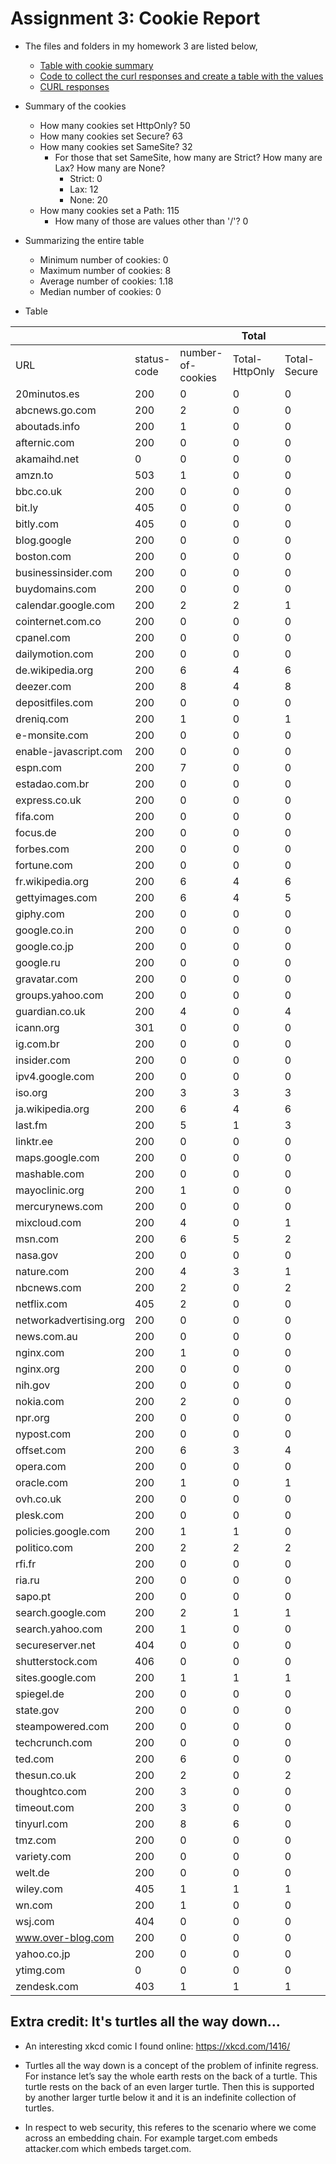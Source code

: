 # Assignment 3: Cookie Report


* The files and folders in my homework 3 are listed below,
  * [Table with cookie summary](table.tsv)
  * [Code to collect the curl responses and create a table with the values](cookie.py)
  * [CURL responses](output)
  
  
  
* Summary of the cookies
  * How many cookies set HttpOnly?  50
  * How many cookies set Secure?  63
  * How many cookies set SameSite?  32
    * For those that set SameSite, how many are Strict? How many are Lax? How many are None?
	   * Strict:  0
	   * Lax:  12
	   * None:  20
  * How many cookies set a Path:  115
    * How many of those are values other than '/'?  0



* Summarizing the entire table
  * Minimum number of cookies:  0
  * Maximum number of cookies:  8
  * Average number of cookies:  1.18
  * Median number of cookies:  0



* Table

|              |   |   |Total|   |   |   |1  ||||2  ||||3       || ||4       || ||5       || ||6       || ||7       || ||8       || ||
|--------------|---|---|-----|---|---|---|---|------|-------|-------|---|-------|-------|-------|--------|-------|--------|-------|--------|-------|--------|-------|--------|-------|--------|-------|--------|-------|--------|-------|--------|-------|--------|-------|--------|-------|--------|-------|
|URL           |status-code|number-of-cookies|Total-HttpOnly|Total-Secure|Total-SameSite|Total-Path|HttpOnly|Secure|SameSite|Path   |HttpOnly|Secure |SameSite|Path   |HttpOnly|Secure |SameSite|Path   |HttpOnly|Secure |SameSite|Path   |HttpOnly|Secure |SameSite|Path   |HttpOnly|Secure |SameSite|Path   |HttpOnly|Secure |SameSite|Path   |HttpOnly|Secure |SameSite|Path   |
|20minutos.es  |200|0  |0    |0  |0  |0  |   |      |       |       |   |       |       |       |        |       |        |       |        |       |        |       |        |       |        |       |        |       |        |       |        |       |        |       |        |       |        |       |
|abcnews.go.com|200|2  |0    |0  |0  |2  |n  |n     |n      |/      |n  |n      |n      |/      |        |       |        |       |        |       |        |       |        |       |        |       |        |       |        |       |        |       |        |       |        |       |        |       |
|aboutads.info |200|1  |0    |0  |0  |1  |n  |n     |n      |/      |   |       |       |       |        |       |        |       |        |       |        |       |        |       |        |       |        |       |        |       |        |       |        |       |        |       |        |       |
|afternic.com  |200|0  |0    |0  |0  |0  |   |      |       |       |   |       |       |       |        |       |        |       |        |       |        |       |        |       |        |       |        |       |        |       |        |       |        |       |        |       |        |       |
|akamaihd.net  |0  |0  |0    |0  |0  |0  |   |      |       |       |   |       |       |       |        |       |        |       |        |       |        |       |        |       |        |       |        |       |        |       |        |       |        |       |        |       |        |       |
|amzn.to       |503|1  |0    |0  |0  |1  |n  |n     |n      |/      |   |       |       |       |        |       |        |       |        |       |        |       |        |       |        |       |        |       |        |       |        |       |        |       |        |       |        |       |
|bbc.co.uk     |200|0  |0    |0  |0  |0  |   |      |       |       |   |       |       |       |        |       |        |       |        |       |        |       |        |       |        |       |        |       |        |       |        |       |        |       |        |       |        |       |
|bit.ly        |405|0  |0    |0  |0  |0  |   |      |       |       |   |       |       |       |        |       |        |       |        |       |        |       |        |       |        |       |        |       |        |       |        |       |        |       |        |       |        |       |
|bitly.com     |405|0  |0    |0  |0  |0  |   |      |       |       |   |       |       |       |        |       |        |       |        |       |        |       |        |       |        |       |        |       |        |       |        |       |        |       |        |       |        |       |
|blog.google   |200|0  |0    |0  |0  |0  |   |      |       |       |   |       |       |       |        |       |        |       |        |       |        |       |        |       |        |       |        |       |        |       |        |       |        |       |        |       |        |       |
|boston.com    |200|0  |0    |0  |0  |0  |   |      |       |       |   |       |       |       |        |       |        |       |        |       |        |       |        |       |        |       |        |       |        |       |        |       |        |       |        |       |        |       |
|businessinsider.com|200|0  |0    |0  |0  |0  |   |      |       |       |   |       |       |       |        |       |        |       |        |       |        |       |        |       |        |       |        |       |        |       |        |       |        |       |        |       |        |       |
|buydomains.com|200|0  |0    |0  |0  |0  |   |      |       |       |   |       |       |       |        |       |        |       |        |       |        |       |        |       |        |       |        |       |        |       |        |       |        |       |        |       |        |       |
|calendar.google.com|200|2  |2    |1  |0  |2  |y  |n     |n      |/      |y  |y      |n      |/      |        |       |        |       |        |       |        |       |        |       |        |       |        |       |        |       |        |       |        |       |        |       |        |       |
|cointernet.com.co|200|0  |0    |0  |0  |0  |   |      |       |       |   |       |       |       |        |       |        |       |        |       |        |       |        |       |        |       |        |       |        |       |        |       |        |       |        |       |        |       |
|cpanel.com    |200|0  |0    |0  |0  |0  |   |      |       |       |   |       |       |       |        |       |        |       |        |       |        |       |        |       |        |       |        |       |        |       |        |       |        |       |        |       |        |       |
|dailymotion.com|200|0  |0    |0  |0  |0  |   |      |       |       |   |       |       |       |        |       |        |       |        |       |        |       |        |       |        |       |        |       |        |       |        |       |        |       |        |       |        |       |
|de.wikipedia.org|200|6  |4    |6  |0  |6  |y  |y     |n      |/      |y  |y      |n      |/      |y       |y      |n       |/      |y       |y      |n       |/      |y       |y      |n       |/      |y       |y      |n       |/      |        |       |        |       |        |       |        |       |
|deezer.com    |200|8  |4    |8  |8  |8  |y  |y     |None   |/      |y  |y      |None   |/      |y       |y      |None    |/      |y       |y      |None    |/      |y       |y      |None    |/      |y       |y      |None    |/      |y       |y      |None    |/      |y       |y      |None    |/      |
|depositfiles.com|200|0  |0    |0  |0  |0  |   |      |       |       |   |       |       |       |        |       |        |       |        |       |        |       |        |       |        |       |        |       |        |       |        |       |        |       |        |       |        |       |
|dreniq.com    |200|1  |0    |1  |0  |1  |n  |y     |n      |/      |   |       |       |       |        |       |        |       |        |       |        |       |        |       |        |       |        |       |        |       |        |       |        |       |        |       |        |       |
|e-monsite.com |200|0  |0    |0  |0  |0  |   |      |       |       |   |       |       |       |        |       |        |       |        |       |        |       |        |       |        |       |        |       |        |       |        |       |        |       |        |       |        |       |
|enable-javascript.com|200|0  |0    |0  |0  |0  |   |      |       |       |   |       |       |       |        |       |        |       |        |       |        |       |        |       |        |       |        |       |        |       |        |       |        |       |        |       |        |       |
|espn.com      |200|7  |0    |0  |0  |7  |n  |n     |n      |/      |n  |n      |n      |/      |n       |n      |n       |/      |n       |n      |n       |/      |n       |n      |n       |/      |n       |n      |n       |/      |n       |n      |n       |/      |        |       |        |       |
|estadao.com.br|200|0  |0    |0  |0  |0  |   |      |       |       |   |       |       |       |        |       |        |       |        |       |        |       |        |       |        |       |        |       |        |       |        |       |        |       |        |       |        |       |
|express.co.uk |200|0  |0    |0  |0  |0  |   |      |       |       |   |       |       |       |        |       |        |       |        |       |        |       |        |       |        |       |        |       |        |       |        |       |        |       |        |       |        |       |
|fifa.com      |200|0  |0    |0  |0  |0  |   |      |       |       |   |       |       |       |        |       |        |       |        |       |        |       |        |       |        |       |        |       |        |       |        |       |        |       |        |       |        |       |
|focus.de      |200|0  |0    |0  |0  |0  |   |      |       |       |   |       |       |       |        |       |        |       |        |       |        |       |        |       |        |       |        |       |        |       |        |       |        |       |        |       |        |       |
|forbes.com    |200|0  |0    |0  |0  |0  |   |      |       |       |   |       |       |       |        |       |        |       |        |       |        |       |        |       |        |       |        |       |        |       |        |       |        |       |        |       |        |       |
|fortune.com   |200|0  |0    |0  |0  |0  |   |      |       |       |   |       |       |       |        |       |        |       |        |       |        |       |        |       |        |       |        |       |        |       |        |       |        |       |        |       |        |       |
|fr.wikipedia.org|200|6  |4    |6  |0  |6  |y  |y     |n      |/      |y  |y      |n      |/      |y       |y      |n       |/      |y       |y      |n       |/      |y       |y      |n       |/      |y       |y      |n       |/      |        |       |        |       |        |       |        |       |
|gettyimages.com|200|6  |4    |5  |0  |6  |y  |y     |n      |/      |y  |y      |n      |/      |y       |y      |n       |/      |y       |y      |n       |/      |y       |y      |n       |/      |y       |y      |n       |/      |        |       |        |       |        |       |        |       |
|giphy.com     |200|0  |0    |0  |0  |0  |   |      |       |       |   |       |       |       |        |       |        |       |        |       |        |       |        |       |        |       |        |       |        |       |        |       |        |       |        |       |        |       |
|google.co.in  |200|0  |0    |0  |0  |0  |   |      |       |       |   |       |       |       |        |       |        |       |        |       |        |       |        |       |        |       |        |       |        |       |        |       |        |       |        |       |        |       |
|google.co.jp  |200|0  |0    |0  |0  |0  |   |      |       |       |   |       |       |       |        |       |        |       |        |       |        |       |        |       |        |       |        |       |        |       |        |       |        |       |        |       |        |       |
|google.ru     |200|0  |0    |0  |0  |0  |   |      |       |       |   |       |       |       |        |       |        |       |        |       |        |       |        |       |        |       |        |       |        |       |        |       |        |       |        |       |        |       |
|gravatar.com  |200|0  |0    |0  |0  |0  |   |      |       |       |   |       |       |       |        |       |        |       |        |       |        |       |        |       |        |       |        |       |        |       |        |       |        |       |        |       |        |       |
|groups.yahoo.com|200|0  |0    |0  |0  |0  |   |      |       |       |   |       |       |       |        |       |        |       |        |       |        |       |        |       |        |       |        |       |        |       |        |       |        |       |        |       |        |       |
|guardian.co.uk|200|4  |0    |4  |0  |4  |n  |y     |n      |/      |n  |y      |n      |/      |n       |y      |n       |/      |n       |y      |n       |/      |        |       |        |       |        |       |        |       |        |       |        |       |        |       |        |       |
|icann.org     |301|0  |0    |0  |0  |0  |   |      |       |       |   |       |       |       |        |       |        |       |        |       |        |       |        |       |        |       |        |       |        |       |        |       |        |       |        |       |        |       |
|ig.com.br     |200|0  |0    |0  |0  |0  |   |      |       |       |   |       |       |       |        |       |        |       |        |       |        |       |        |       |        |       |        |       |        |       |        |       |        |       |        |       |        |       |
|insider.com   |200|0  |0    |0  |0  |0  |   |      |       |       |   |       |       |       |        |       |        |       |        |       |        |       |        |       |        |       |        |       |        |       |        |       |        |       |        |       |        |       |
|ipv4.google.com|200|0  |0    |0  |0  |0  |   |      |       |       |   |       |       |       |        |       |        |       |        |       |        |       |        |       |        |       |        |       |        |       |        |       |        |       |        |       |        |       |
|iso.org       |200|3  |3    |3  |0  |3  |y  |y     |n      |/      |y  |y      |n      |/      |y       |y      |n       |/      |        |       |        |       |        |       |        |       |        |       |        |       |        |       |        |       |        |       |        |       |
|ja.wikipedia.org|200|6  |4    |6  |0  |6  |y  |y     |n      |/      |y  |y      |n      |/      |y       |y      |n       |/      |y       |y      |n       |/      |y       |y      |n       |/      |y       |y      |n       |/      |        |       |        |       |        |       |        |       |
|last.fm       |200|5  |1    |3  |0  |5  |n  |n     |n      |/      |n  |n      |n      |/      |y       |y      |n       |/      |y       |y      |n       |/      |y       |y      |n       |/      |        |       |        |       |        |       |        |       |        |       |        |       |
|linktr.ee     |200|0  |0    |0  |0  |0  |   |      |       |       |   |       |       |       |        |       |        |       |        |       |        |       |        |       |        |       |        |       |        |       |        |       |        |       |        |       |        |       |
|maps.google.com|200|0  |0    |0  |0  |0  |   |      |       |       |   |       |       |       |        |       |        |       |        |       |        |       |        |       |        |       |        |       |        |       |        |       |        |       |        |       |        |       |
|mashable.com  |200|0  |0    |0  |0  |0  |   |      |       |       |   |       |       |       |        |       |        |       |        |       |        |       |        |       |        |       |        |       |        |       |        |       |        |       |        |       |        |       |
|mayoclinic.org|200|1  |0    |0  |0  |1  |n  |n     |n      |/      |   |       |       |       |        |       |        |       |        |       |        |       |        |       |        |       |        |       |        |       |        |       |        |       |        |       |        |       |
|mercurynews.com|200|0  |0    |0  |0  |0  |   |      |       |       |   |       |       |       |        |       |        |       |        |       |        |       |        |       |        |       |        |       |        |       |        |       |        |       |        |       |        |       |
|mixcloud.com  |200|4  |0    |1  |1  |4  |n  |n     |n      |/      |n  |n      |n      |/      |n       |y      |Lax     |/      |n       |y      |Lax     |/      |        |       |        |       |        |       |        |       |        |       |        |       |        |       |        |       |
|msn.com       |200|6  |5    |2  |2  |6  |y  |n     |n      |/      |y  |n      |n      |/      |y       |y      |None    |/      |y       |y      |None    |/      |y       |y      |None    |/      |y       |y      |none    |/      |        |       |        |       |        |       |        |       |
|nasa.gov      |200|0  |0    |0  |0  |0  |   |      |       |       |   |       |       |       |        |       |        |       |        |       |        |       |        |       |        |       |        |       |        |       |        |       |        |       |        |       |        |       |
|nature.com    |200|4  |3    |1  |0  |4  |y  |y     |n      |/      |y  |y      |n      |/      |y       |y      |n       |/      |y       |y      |n       |/      |        |       |        |       |        |       |        |       |        |       |        |       |        |       |        |       |
|nbcnews.com   |200|2  |0    |2  |2  |2  |n  |y     |None   |/      |n  |y      |None   |/      |        |       |        |       |        |       |        |       |        |       |        |       |        |       |        |       |        |       |        |       |        |       |        |       |
|netflix.com   |405|2  |0    |0  |0  |2  |n  |n     |n      |/      |n  |n      |n      |/      |        |       |        |       |        |       |        |       |        |       |        |       |        |       |        |       |        |       |        |       |        |       |        |       |
|networkadvertising.org|200|0  |0    |0  |0  |0  |   |      |       |       |   |       |       |       |        |       |        |       |        |       |        |       |        |       |        |       |        |       |        |       |        |       |        |       |        |       |        |       |
|news.com.au   |200|0  |0    |0  |0  |0  |   |      |       |       |   |       |       |       |        |       |        |       |        |       |        |       |        |       |        |       |        |       |        |       |        |       |        |       |        |       |        |       |
|nginx.com     |200|1  |0    |0  |0  |0  |n  |n     |n      |n      |   |       |       |       |        |       |        |       |        |       |        |       |        |       |        |       |        |       |        |       |        |       |        |       |        |       |        |       |
|nginx.org     |200|0  |0    |0  |0  |0  |   |      |       |       |   |       |       |       |        |       |        |       |        |       |        |       |        |       |        |       |        |       |        |       |        |       |        |       |        |       |        |       |
|nih.gov       |200|0  |0    |0  |0  |0  |   |      |       |       |   |       |       |       |        |       |        |       |        |       |        |       |        |       |        |       |        |       |        |       |        |       |        |       |        |       |        |       |
|nokia.com     |200|2  |0    |0  |0  |2  |n  |n     |n      |/      |n  |n      |n      |/      |        |       |        |       |        |       |        |       |        |       |        |       |        |       |        |       |        |       |        |       |        |       |        |       |
|npr.org       |200|0  |0    |0  |0  |0  |   |      |       |       |   |       |       |       |        |       |        |       |        |       |        |       |        |       |        |       |        |       |        |       |        |       |        |       |        |       |        |       |
|nypost.com    |200|0  |0    |0  |0  |0  |   |      |       |       |   |       |       |       |        |       |        |       |        |       |        |       |        |       |        |       |        |       |        |       |        |       |        |       |        |       |        |       |
|offset.com    |200|6  |3    |4  |4  |6  |y  |y     |Lax    |/      |y  |y      |Lax    |/      |y       |y      |Lax     |/      |y       |y      |None    |/      |y       |y      |Lax     |/      |y       |y      |Lax     |/      |        |       |        |       |        |       |        |       |
|opera.com     |200|0  |0    |0  |0  |0  |   |      |       |       |   |       |       |       |        |       |        |       |        |       |        |       |        |       |        |       |        |       |        |       |        |       |        |       |        |       |        |       |
|oracle.com    |200|1  |0    |1  |1  |1  |n  |y     |None   |/      |   |       |       |       |        |       |        |       |        |       |        |       |        |       |        |       |        |       |        |       |        |       |        |       |        |       |        |       |
|ovh.co.uk     |200|0  |0    |0  |0  |0  |   |      |       |       |   |       |       |       |        |       |        |       |        |       |        |       |        |       |        |       |        |       |        |       |        |       |        |       |        |       |        |       |
|plesk.com     |200|0  |0    |0  |0  |0  |   |      |       |       |   |       |       |       |        |       |        |       |        |       |        |       |        |       |        |       |        |       |        |       |        |       |        |       |        |       |        |       |
|policies.google.com|200|1  |1    |0  |0  |1  |y  |n     |n      |/      |   |       |       |       |        |       |        |       |        |       |        |       |        |       |        |       |        |       |        |       |        |       |        |       |        |       |        |       |
|politico.com  |200|2  |2    |2  |2  |2  |y  |y     |None   |/      |y  |y      |None   |/      |        |       |        |       |        |       |        |       |        |       |        |       |        |       |        |       |        |       |        |       |        |       |        |       |
|rfi.fr        |200|0  |0    |0  |0  |0  |   |      |       |       |   |       |       |       |        |       |        |       |        |       |        |       |        |       |        |       |        |       |        |       |        |       |        |       |        |       |        |       |
|ria.ru        |200|0  |0    |0  |0  |0  |   |      |       |       |   |       |       |       |        |       |        |       |        |       |        |       |        |       |        |       |        |       |        |       |        |       |        |       |        |       |        |       |
|sapo.pt       |200|0  |0    |0  |0  |0  |   |      |       |       |   |       |       |       |        |       |        |       |        |       |        |       |        |       |        |       |        |       |        |       |        |       |        |       |        |       |        |       |
|search.google.com|200|2  |1    |1  |0  |2  |n  |y     |n      |/      |y  |y      |n      |/      |        |       |        |       |        |       |        |       |        |       |        |       |        |       |        |       |        |       |        |       |        |       |        |       |
|search.yahoo.com|200|1  |0    |0  |0  |1  |n  |n     |n      |/      |   |       |       |       |        |       |        |       |        |       |        |       |        |       |        |       |        |       |        |       |        |       |        |       |        |       |        |       |
|secureserver.net|404|0  |0    |0  |0  |0  |   |      |       |       |   |       |       |       |        |       |        |       |        |       |        |       |        |       |        |       |        |       |        |       |        |       |        |       |        |       |        |       |
|shutterstock.com|406|0  |0    |0  |0  |0  |   |      |       |       |   |       |       |       |        |       |        |       |        |       |        |       |        |       |        |       |        |       |        |       |        |       |        |       |        |       |        |       |
|sites.google.com|200|1  |1    |1  |0  |1  |y  |y     |n      |/      |   |       |       |       |        |       |        |       |        |       |        |       |        |       |        |       |        |       |        |       |        |       |        |       |        |       |        |       |
|spiegel.de    |200|0  |0    |0  |0  |0  |   |      |       |       |   |       |       |       |        |       |        |       |        |       |        |       |        |       |        |       |        |       |        |       |        |       |        |       |        |       |        |       |
|state.gov     |200|0  |0    |0  |0  |0  |   |      |       |       |   |       |       |       |        |       |        |       |        |       |        |       |        |       |        |       |        |       |        |       |        |       |        |       |        |       |        |       |
|steampowered.com|200|0  |0    |0  |0  |0  |   |      |       |       |   |       |       |       |        |       |        |       |        |       |        |       |        |       |        |       |        |       |        |       |        |       |        |       |        |       |        |       |
|techcrunch.com|200|0  |0    |0  |0  |0  |   |      |       |       |   |       |       |       |        |       |        |       |        |       |        |       |        |       |        |       |        |       |        |       |        |       |        |       |        |       |        |       |
|ted.com       |200|6  |0    |0  |0  |6  |n  |n     |n      |/      |n  |n      |n      |/      |n       |n      |n       |/      |n       |n      |n       |/      |n       |n      |n       |/      |n       |n      |n       |/      |        |       |        |       |        |       |        |       |
|thesun.co.uk  |200|2  |0    |2  |2  |2  |n  |y     |None   |/      |n  |y      |None   |/      |        |       |        |       |        |       |        |       |        |       |        |       |        |       |        |       |        |       |        |       |        |       |        |       |
|thoughtco.com |200|3  |0    |0  |0  |3  |n  |n     |n      |/      |n  |n      |n      |/      |n       |n      |n       |/      |        |       |        |       |        |       |        |       |        |       |        |       |        |       |        |       |        |       |        |       |
|timeout.com   |200|3  |0    |0  |0  |3  |n  |n     |n      |/      |n  |n      |n      |/      |n       |n      |n       |/      |        |       |        |       |        |       |        |       |        |       |        |       |        |       |        |       |        |       |        |       |
|tinyurl.com   |200|8  |6    |0  |8  |8  |n  |n     |lax    |/      |y  |n      |lax    |/      |y       |n      |lax     |/      |y       |n      |lax     |/      |y       |n      |lax     |/      |y       |n      |lax     |/      |y       |n      |lax     |/      |y       |n      |lax     |/      |
|tmz.com       |200|0  |0    |0  |0  |0  |   |      |       |       |   |       |       |       |        |       |        |       |        |       |        |       |        |       |        |       |        |       |        |       |        |       |        |       |        |       |        |       |
|variety.com   |200|0  |0    |0  |0  |0  |   |      |       |       |   |       |       |       |        |       |        |       |        |       |        |       |        |       |        |       |        |       |        |       |        |       |        |       |        |       |        |       |
|welt.de       |200|0  |0    |0  |0  |0  |   |      |       |       |   |       |       |       |        |       |        |       |        |       |        |       |        |       |        |       |        |       |        |       |        |       |        |       |        |       |        |       |
|wiley.com     |405|1  |1    |1  |1  |1  |y  |y     |None   |/      |   |       |       |       |        |       |        |       |        |       |        |       |        |       |        |       |        |       |        |       |        |       |        |       |        |       |        |       |
|wn.com        |200|1  |0    |0  |0  |0  |n  |n     |n      |n      |   |       |       |       |        |       |        |       |        |       |        |       |        |       |        |       |        |       |        |       |        |       |        |       |        |       |        |       |
|wsj.com       |404|0  |0    |0  |0  |0  |   |      |       |       |   |       |       |       |        |       |        |       |        |       |        |       |        |       |        |       |        |       |        |       |        |       |        |       |        |       |        |       |
|www.over-blog.com|200|0  |0    |0  |0  |0  |   |      |       |       |   |       |       |       |        |       |        |       |        |       |        |       |        |       |        |       |        |       |        |       |        |       |        |       |        |       |        |       |
|yahoo.co.jp   |200|0  |0    |0  |0  |0  |   |      |       |       |   |       |       |       |        |       |        |       |        |       |        |       |        |       |        |       |        |       |        |       |        |       |        |       |        |       |        |       |
|ytimg.com     |0  |0  |0    |0  |0  |0  |   |      |       |       |   |       |       |       |        |       |        |       |        |       |        |       |        |       |        |       |        |       |        |       |        |       |        |       |        |       |        |       |
|zendesk.com   |403|1  |1    |1  |1  |1  |y  |y     |None   |/      |   |       |       |       |        |       |        |       |        |       |        |       |        |       |        |       |        |       |        |       |        |       |        |       |        |       |        |       |

  

## Extra credit: It's turtles all the way down...

* An interesting xkcd comic I found online: https://xkcd.com/1416/

* Turtles all the way down is a concept of the problem of infinite regress. For instance let’s say the whole earth rests on the back of a turtle. This turtle rests on the back of an even larger turtle. Then this is supported by another larger turtle below it and it is an indefinite collection of turtles.

* In respect to web security, this referes to the scenario where we come across an embedding chain. For example target.com embeds attacker.com which embeds target.com. 

